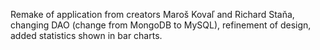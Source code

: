 Remake of application from creators Maroš Kovaľ and Richard Staňa, changing DAO (change from MongoDB to MySQL), refinement of design, added statistics shown in bar charts. 
